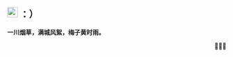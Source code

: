 <img src="https://cdn-icons-png.flaticon.com/512/3546/3546840.png" width="24"/> ：）
---

**一川烟草，满城风絮，梅子黄时雨。**

<p align="right">👨🏻‍💻</p>

